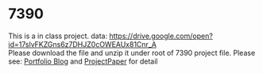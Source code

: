 # 7390
This is a in class project.
data: https://drive.google.com/open?id=17slvFKZGns6z7DHJZ0cOWEAUx81Cnr_A <br>Please download the file and unzip it under root of 7390 project file.
Please see: [Portfolio Blog](https://github.com/HouHouHouHouHouHou/7390/blob/master/PortfolioBlog.ipynb) and [ProjectPaper](https://github.com/HouHouHouHouHouHou/7390/blob/master/ProjectPaper.docx) for detail
